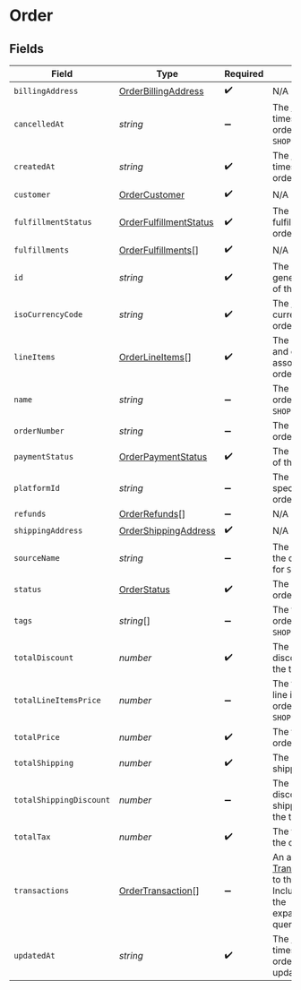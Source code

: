 # Order


## Fields

| Field                                                                                                                                     | Type                                                                                                                                      | Required                                                                                                                                  | Description                                                                                                                               |
| ----------------------------------------------------------------------------------------------------------------------------------------- | ----------------------------------------------------------------------------------------------------------------------------------------- | ----------------------------------------------------------------------------------------------------------------------------------------- | ----------------------------------------------------------------------------------------------------------------------------------------- |
| `billingAddress`                                                                                                                          | [OrderBillingAddress](../../models/shared/orderbillingaddress.md)                                                                         | :heavy_check_mark:                                                                                                                        | N/A                                                                                                                                       |
| `cancelledAt`                                                                                                                             | *string*                                                                                                                                  | :heavy_minus_sign:                                                                                                                        | The [ISO 8601](https://www.iso.org/iso-8601-date-and-time-format.html) timestamp that the order was cancelled. `SHOPIFY` only.            |
| `createdAt`                                                                                                                               | *string*                                                                                                                                  | :heavy_check_mark:                                                                                                                        | The [ISO 8601](https://www.iso.org/iso-8601-date-and-time-format.html) timestamp that the order was created.                              |
| `customer`                                                                                                                                | [OrderCustomer](../../models/shared/ordercustomer.md)                                                                                     | :heavy_check_mark:                                                                                                                        | N/A                                                                                                                                       |
| `fulfillmentStatus`                                                                                                                       | [OrderFulfillmentStatus](../../models/shared/orderfulfillmentstatus.md)                                                                   | :heavy_check_mark:                                                                                                                        | The status of the fulfillment for the order.                                                                                              |
| `fulfillments`                                                                                                                            | [OrderFulfillments](../../models/shared/orderfulfillments.md)[]                                                                           | :heavy_check_mark:                                                                                                                        | N/A                                                                                                                                       |
| `id`                                                                                                                                      | *string*                                                                                                                                  | :heavy_check_mark:                                                                                                                        | The Rutter generated unique ID of the order.                                                                                              |
| `isoCurrencyCode`                                                                                                                         | *string*                                                                                                                                  | :heavy_check_mark:                                                                                                                        | The [ISO 4217](https://www.iso.org/iso-4217-currency-codes.html) currency code of the order.                                              |
| `lineItems`                                                                                                                               | [OrderLineItems](../../models/shared/orderlineitems.md)[]                                                                                 | :heavy_check_mark:                                                                                                                        | The linked [Variants](/rest/version/variants) and quantities associated with this order.                                                  |
| `name`                                                                                                                                    | *string*                                                                                                                                  | :heavy_minus_sign:                                                                                                                        | The name of the order. Supported for `SHOPIFY` only.                                                                                      |
| `orderNumber`                                                                                                                             | *string*                                                                                                                                  | :heavy_minus_sign:                                                                                                                        | The merchant facing order ID.                                                                                                             |
| `paymentStatus`                                                                                                                           | [OrderPaymentStatus](../../models/shared/orderpaymentstatus.md)                                                                           | :heavy_check_mark:                                                                                                                        | The payment status of the order.                                                                                                          |
| `platformId`                                                                                                                              | *string*                                                                                                                                  | :heavy_minus_sign:                                                                                                                        | The platform specific ID of the order.                                                                                                    |
| `refunds`                                                                                                                                 | [OrderRefunds](../../models/shared/orderrefunds.md)[]                                                                                     | :heavy_minus_sign:                                                                                                                        | N/A                                                                                                                                       |
| `shippingAddress`                                                                                                                         | [OrderShippingAddress](../../models/shared/ordershippingaddress.md)                                                                       | :heavy_check_mark:                                                                                                                        | N/A                                                                                                                                       |
| `sourceName`                                                                                                                              | *string*                                                                                                                                  | :heavy_minus_sign:                                                                                                                        | The source name of the order. Supported for `SHOPIFY` only.                                                                               |
| `status`                                                                                                                                  | [OrderStatus](../../models/shared/orderstatus.md)                                                                                         | :heavy_check_mark:                                                                                                                        | The status of the order.                                                                                                                  |
| `tags`                                                                                                                                    | *string*[]                                                                                                                                | :heavy_minus_sign:                                                                                                                        | The tags of the order. Supported for `SHOPIFY` only.                                                                                      |
| `totalDiscount`                                                                                                                           | *number*                                                                                                                                  | :heavy_check_mark:                                                                                                                        | The sum of all discounts applied to the total price.                                                                                      |
| `totalLineItemsPrice`                                                                                                                     | *number*                                                                                                                                  | :heavy_minus_sign:                                                                                                                        | The total price of all line items of the order. Supported for `SHOPIFY` only.                                                             |
| `totalPrice`                                                                                                                              | *number*                                                                                                                                  | :heavy_check_mark:                                                                                                                        | The total price of the order.                                                                                                             |
| `totalShipping`                                                                                                                           | *number*                                                                                                                                  | :heavy_check_mark:                                                                                                                        | The sum of all shipping costs.                                                                                                            |
| `totalShippingDiscount`                                                                                                                   | *number*                                                                                                                                  | :heavy_minus_sign:                                                                                                                        | The sum of all discounts on shipping applied to the total price.                                                                          |
| `totalTax`                                                                                                                                | *number*                                                                                                                                  | :heavy_check_mark:                                                                                                                        | The total tax paid on the order.                                                                                                          |
| `transactions`                                                                                                                            | [OrderTransaction](../../models/shared/ordertransaction.md)[]                                                                             | :heavy_minus_sign:                                                                                                                        | An array of [Transactions](/rest/version/transactions) linked to the order. Included if you pass the expand=transactions query parameter. |
| `updatedAt`                                                                                                                               | *string*                                                                                                                                  | :heavy_check_mark:                                                                                                                        | The [ISO 8601](https://www.iso.org/iso-8601-date-and-time-format.html) timestamp that the order was last updated.                         |
